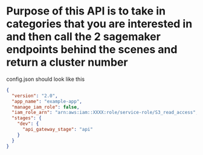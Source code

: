 # Purpose of this API is to take in categories that you are interested in and then call the 2 sagemaker endpoints behind the scenes and return a cluster number

config.json should look like this
```json
{
  "version": "2.0",
  "app_name": "example-app",
  "manage_iam_role": false,
  "iam_role_arn": "arn:aws:iam::XXXX:role/service-role/S3_read_access",
  "stages": {
    "dev": {
      "api_gateway_stage": "api"
    }
  }
}
```
